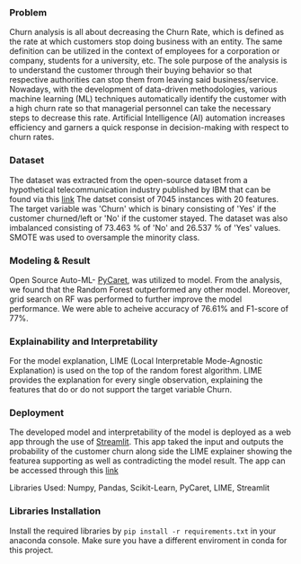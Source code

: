 ### Problem
Churn analysis is all about decreasing the Churn Rate,  which is defined as the rate at which customers stop doing business with an entity. 
The same definition can be utilized in the context of employees for a corporation or company, students for a university, etc. 
The sole purpose of the analysis is to understand the customer through their buying behavior so that respective authorities can stop them from leaving said business/service. 
Nowadays, with the development of data-driven methodologies, various machine learning (ML) techniques automatically identify the customer with a high churn rate so that managerial personnel can take the necessary steps to decrease this rate. 
Artificial Intelligence (AI) automation increases efficiency and garners a quick response in decision-making with respect to churn rates. 

### Dataset
The dataset was extracted from the open-source dataset from a hypothetical telecommunication industry published by IBM that can be found via this [link](https://github.com/IBM/telco-customer-churn-on-icp4d/blob/master/data/Telco-Customer-Churn.csv)
The datset consist of 7045 instances with 20 features. The target variable was 'Churn' which is binary consisting of 'Yes' if the customer churned/left or 'No' if the customer stayed. 
The dataset was also imbalanced consisting of 73.463 %  of 'No' and 26.537 % of 'Yes' values. SMOTE was used to oversample the minority class.

### Modeling & Result
Open Source Auto-ML- [PyCaret](https://pycaret.org/), was utilized to model. From the analysis, we found that the Random Forest outperformed any other model. Moreover, 
grid search on RF was performed to further improve the model performance. We were able to acheive accuracy of 76.61% and F1-score of 77%. 

### Explainability and Interpretability
For the model explanation, LIME (Local Interpretable Mode-Agnostic
Explanation) is used on the top of the random forest algorithm. LIME provides the
explanation for every single observation, explaining the features that do or do not support
the target variable Churn. 

### Deployment
The developed model and interpretability of the model is deployed as a web app through the use of [Streamlit](https://streamlit.io/). This app taked the input and outputs the
probability of the customer churn along side the LIME explainer showing the featurea supporting as well as contradicting the model result. The app can be accessed through this [link](https://share.streamlit.io/sharmajee499/churn_analysis_cis_630/main/streamlite.py)

Libraries Used: Numpy, Pandas, Scikit-Learn, PyCaret, LIME, Streamlit

### Libraries Installation
Install the required libraries by `pip install -r requirements.txt` in your anaconda console.
Make sure you have a different enviroment in conda for this project. 
